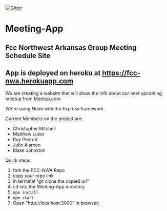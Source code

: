 [![Gitter](https://badges.gitter.im/FCC-NWA/Meeting-App.svg)](https://gitter.im/FCC-NWA/Meeting-App?utm_source=badge&utm_medium=badge&utm_campaign=pr-badge)

# Meeting-App

## Fcc Northwest Arkansas Group Meeting Schedule Site
## App is deployed on heroku at https://fcc-nwa.herokuapp.com

We are creating a website that will show the info about our next upcoming meetup from Meetup.com.

We're using Node with the Express framework.

Current Members on the project are:

* Christopher Mitchell
* Matthew Luker
* Roy Penrod
* Julio Alarcon
* Blake Johnston

Quick steps

1. fork the FCC-NWA Repo
2. copy your repo link
3. in terminal "git clone the copied url"
4. cd into the Meeting-App directory
5. ```npm install```
6. ```npm start```
7. Open "http://localhost:3000" in browser;
